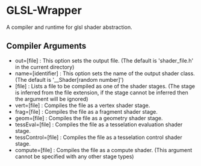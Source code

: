 # GLSL-Wrapper
A compiler and runtime for glsl shader abstraction.

## Compiler Arguments
 - out=[file] : This option sets the output file. (The default is 'shader_file.h' in the current directory)
 - name=[identifier] : This option sets the name of the output shader class. (The default is '__Shader[random number]')
 - [file] : Lists a file to be compiled as one of the shader stages. (The stage is inferred from the file extension, if the stage cannot be inferred then the argument will be ignored)
 - vert=[file] : Compiles the file as a vertex shader stage.
 - frag=[file] : Compiles the file as a fragment shader stage.
 - geom=[file] : Compiles the file as a geometry shader stage.
 - tessEval=[file] : Compiles the file as a tesselation evaluation shader stage.
 - tessControl=[file] : Compiles the file as a tesselation control shader stage.
 - compute=[file] : Compiles the file as a compute shader. (This argument cannot be specified with any other stage types)
